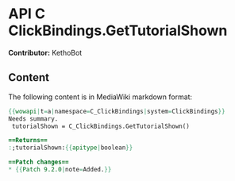 # API C ClickBindings.GetTutorialShown

**Contributor:** KethoBot

## Content

The following content is in MediaWiki markdown format:

```mediawiki
{{wowapi|t=a|namespace=C_ClickBindings|system=ClickBindings}}
Needs summary.
 tutorialShown = C_ClickBindings.GetTutorialShown()

==Returns==
:;tutorialShown:{{apitype|boolean}}

==Patch changes==
* {{Patch 9.2.0|note=Added.}}
```